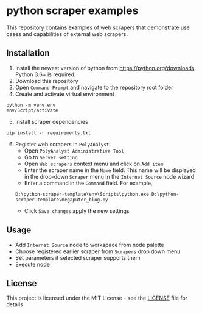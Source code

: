 # python scraper examples

This repository contains examples of web scrapers that demonstrate use cases and
capabilities of external web scrapers.

## Installation

1. Install the newest version of python from https://python.org/downloads. Python 3.6+ is required.
2. Download this repository
3. Open `Command Prompt` and navigate to the repository root folder
4. Create and activate virtual environment
```commandline
python -m venv env
env/Script/activate
```
5. Install scraper dependencies
```commandline
pip install -r requirements.txt
```
6. Register web scrapers in `PolyAnalyst`:
   - Open `PolyAnalyst Administrative Tool`
   - Go to `Server setting`
   - Open `Web scrapers` context menu and click on `Add item`
   - Enter the scraper name in the `Name` field. This name will be displayed in the drop-down `Scraper` menu in the `Internet Source` node wizard
   - Enter a command in the `Command` field. For example, 
   ```commandline
   D:\python-scraper-template\env\Scripts\python.exe D:\python-scraper-template\megaputer_blog.py
   ```
   - Click `Save changes` apply the new settings

## Usage

- Add `Internet Source` node to workspace from node palette
- Choose registered earlier scraper from `Scrapers` drop down menu
- Set parameters if selected scraper supports them
- Execute node

## License

This project is licensed under the MIT License - see the [LICENSE](LICENSE) file for details

